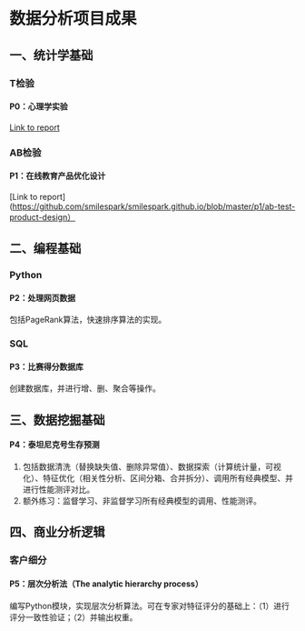 # 数据分析项目成果
## 一、统计学基础
### T检验
#### P0：心理学实验

[Link to report](https://smilespark.github.io/p0/psychological-experiment)

### AB检验
#### P1：在线教育产品优化设计

[Link to report](https://github.com/smilespark/smilespark.github.io/blob/master/p1/ab-test-product-design）

## 二、编程基础
### Python
#### P2：处理网页数据
包括PageRank算法，快速排序算法的实现。

### SQL
#### P3：比赛得分数据库
创建数据库，并进行增、删、聚合等操作。

## 三、数据挖掘基础
#### P4：泰坦尼克号生存预测
1. 包括数据清洗（替换缺失值、删除异常值）、数据探索（计算统计量，可视化）、特征优化（相关性分析、区间分箱、合并拆分）、调用所有经典模型、并进行性能测评对比。
2. 额外练习：监督学习、非监督学习所有经典模型的调用、性能测评。

## 四、商业分析逻辑
### 客户细分
#### P5：层次分析法（The analytic hierarchy process）
编写Python模块，实现层次分析算法。可在专家对特征评分的基础上：（1）进行评分一致性验证；（2）并输出权重。
